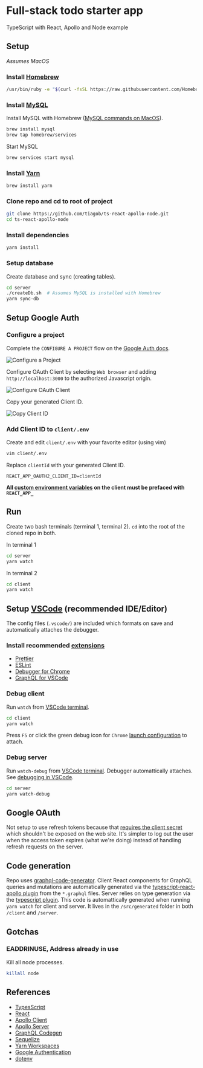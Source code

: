 # Full-stack todo starter app

TypeScript with React, Apollo and Node example

## Setup

_Assumes MacOS_

### Install [Homebrew](https://brew.sh/)

```bash
/usr/bin/ruby -e "$(curl -fsSL https://raw.githubusercontent.com/Homebrew/install/master/install)"
```

### Install [MySQL](https://www.mysql.com/)

Install MySQL with Homebrew ([MySQL commands on MacOS](https://gist.github.com/nrollr/3f57fc15ded7dddddcc4e82fe137b58e)).

```bash
brew install mysql
brew tap homebrew/services
```

Start MySQL

```bash
brew services start mysql
```

### Install [Yarn](https://yarnpkg.com/)

```bash
brew install yarn
```

### Clone repo and cd to root of project

```bash
git clone https://github.com/tiagob/ts-react-apollo-node.git
cd ts-react-apollo-node
```

### Install dependencies

```bash
yarn install
```

### Setup database

Create database and sync (creating tables).

```bash
cd server
./createDb.sh  # Assumes MySQL is installed with Homebrew
yarn sync-db
```

## Setup Google Auth

### Configure a project

Complete the `CONFIGURE A PROJECT` flow on the [Google Auth docs](https://developers.google.com/identity/sign-in/web/sign-in).

![Configure a Project](https://raw.githubusercontent.com/tiagob/ts-react-apollo-node/google-auth/ReadmeImages/configureAProject.png)

Configure OAuth Client by selecting `Web browser` and adding `http://localhost:3000` to the authorized Javascript origin.

![Configure OAuth Client](https://raw.githubusercontent.com/tiagob/ts-react-apollo-node/google-auth/ReadmeImages/configureOAuthClient.png)

Copy your generated Client ID.

![Copy Client ID](https://raw.githubusercontent.com/tiagob/ts-react-apollo-node/google-auth/ReadmeImages/copyClientId.png)

### Add Client ID to `client/.env`

Create and edit `client/.env` with your favorite editor (using vim)

```bash
vim client/.env
```

Replace `clientId` with your generated Client ID.

```
REACT_APP_OAUTH2_CLIENT_ID=clientId
```

**All [custom environment variables](https://facebook.github.io/create-react-app/docs/adding-custom-environment-variables) on the client must be prefaced with `REACT_APP_`**

## Run

Create two bash terminals (terminal 1, terminal 2). `cd` into the root of the cloned repo in both.

In terminal 1

```bash
cd server
yarn watch
```

In terminal 2

```bash
cd client
yarn watch
```

## Setup [VSCode](https://code.visualstudio.com/) (recommended IDE/Editor)

The config files (`.vscode/`) are included which formats on save and automatically attaches the debugger.

### Install recommended [extensions](https://code.visualstudio.com/docs/editor/extension-gallery)

- [Prettier](https://marketplace.visualstudio.com/items?itemName=esbenp.prettier-vscode)
- [ESLint](https://marketplace.visualstudio.com/items?itemName=dbaeumer.vscode-eslint)
- [Debugger for Chrome](https://marketplace.visualstudio.com/items?itemName=msjsdiag.debugger-for-chrome)
- [GraphQL for VSCode](https://marketplace.visualstudio.com/items?itemName=kumar-harsh.graphql-for-vscode)

### Debug client

Run `watch` from [VSCode terminal](https://code.visualstudio.com/docs/editor/integrated-terminal).

```bash
cd client
yarn watch
```

Press `F5` or click the green debug icon for `Chrome` [launch configuration](https://code.visualstudio.com/docs/editor/debugging#_launch-configurations) to attach.

### Debug server

Run `watch-debug` from [VSCode terminal](https://code.visualstudio.com/docs/editor/integrated-terminal). Debugger automattically attaches. See [debugging in VSCode](https://code.visualstudio.com/docs/editor/debugging).

```bash
cd server
yarn watch-debug
```

## Google OAuth

Not setup to use refresh tokens because that [requires the client secret](https://developers.google.com/identity/protocols/OAuth2WebServer#exchange-authorization-code) which shouldn't be exposed on the web site. It's simpler to log out the user when the access token expires (what we're doing) instead of handling refresh requests on the server.

## Code generation

Repo uses [graphql-code-generator](https://graphql-code-generator.com/). Client React components for GraphQL queries and mutations are automatically generated via the [typescript-react-apollo plugin](https://graphql-code-generator.com/docs/plugins/typescript-react-apollo#usage) from the `*.graphql` files. Server relies on type generation via the [typescript plugin](https://graphql-code-generator.com/docs/plugins/typescript). This code is automattically generated when running `yarn watch` for client and server. It lives in the `/src/generated` folder in both `/client` and `/server`.

## Gotchas

### EADDRINUSE, Address already in use

Kill all node processes.

```bash
killall node
```

## References

- [TypesScript](https://www.typescriptlang.org/)
- [React](https://reactjs.org/)
- [Apollo Client](https://www.apollographql.com/docs/react/)
- [Apollo Server](https://www.apollographql.com/docs/apollo-server/)
- [GraphQL Codegen](https://graphql-code-generator.com/docs/getting-started/)
- [Sequelize](http://docs.sequelizejs.com/)
- [Yarn Workspaces](https://yarnpkg.com/lang/en/docs/workspaces/)
- [Google Authentication](https://developers.google.com/identity/protocols/OAuth2UserAgent)
- [dotenv](https://github.com/motdotla/dotenv)
